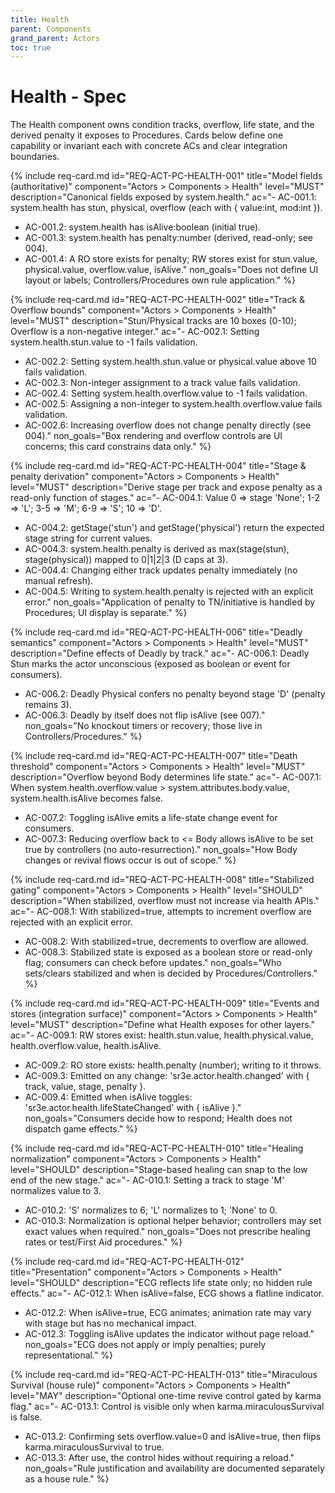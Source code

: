```yaml
---
title: Health
parent: Components
grand_parent: Actors
toc: true
---
```


# Health - Spec

The Health component owns condition tracks, overflow, life state, and the derived penalty it exposes to Procedures. Cards below define one capability or invariant each with concrete ACs and clear integration boundaries.

{% include req-card.md
   id="REQ-ACT-PC-HEALTH-001"
   title="Model fields (authoritative)"
   component="Actors > Components > Health"
   level="MUST"
   description="Canonical fields exposed by system.health."
   ac="- AC-001.1: system.health has stun, physical, overflow (each with { value:int, mod:int }).
- AC-001.2: system.health has isAlive:boolean (initial true).
- AC-001.3: system.health has penalty:number (derived, read-only; see 004).
- AC-001.4: A RO store exists for penalty; RW stores exist for stun.value, physical.value, overflow.value, isAlive."
   non_goals="Does not define UI layout or labels; Controllers/Procedures own rule application."
%}

{% include req-card.md
   id="REQ-ACT-PC-HEALTH-002"
   title="Track & Overflow bounds"
   component="Actors > Components > Health"
   level="MUST"
   description="Stun/Physical tracks are 10 boxes (0-10); Overflow is a non-negative integer."
   ac="- AC-002.1: Setting system.health.stun.value to -1 fails validation.
- AC-002.2: Setting system.health.stun.value or physical.value above 10 fails validation.
- AC-002.3: Non-integer assignment to a track value fails validation.
- AC-002.4: Setting system.health.overflow.value to -1 fails validation.
- AC-002.5: Assigning a non-integer to system.health.overflow.value fails validation.
- AC-002.6: Increasing overflow does not change penalty directly (see 004)."
   non_goals="Box rendering and overflow controls are UI concerns; this card constrains data only."
%}



{% include req-card.md
   id="REQ-ACT-PC-HEALTH-004"
   title="Stage & penalty derivation"
   component="Actors > Components > Health"
   level="MUST"
   description="Derive stage per track and expose penalty as a read-only function of stages."
   ac="- AC-004.1: Value 0 => stage 'None'; 1-2 => 'L'; 3-5 => 'M'; 6-9 => 'S'; 10 => 'D'.
- AC-004.2: getStage('stun') and getStage('physical') return the expected stage string for current values.
- AC-004.3: system.health.penalty is derived as max(stage(stun), stage(physical)) mapped to 0|1|2|3 (D caps at 3).
- AC-004.4: Changing either track updates penalty immediately (no manual refresh).
- AC-004.5: Writing to system.health.penalty is rejected with an explicit error."
   non_goals="Application of penalty to TN/initiative is handled by Procedures; UI display is separate."
%}



{% include req-card.md
   id="REQ-ACT-PC-HEALTH-006"
   title="Deadly semantics"
   component="Actors > Components > Health"
   level="MUST"
   description="Define effects of Deadly by track."
   ac="- AC-006.1: Deadly Stun marks the actor unconscious (exposed as boolean or event for consumers).
- AC-006.2: Deadly Physical confers no penalty beyond stage 'D' (penalty remains 3).
- AC-006.3: Deadly by itself does not flip isAlive (see 007)."
   non_goals="No knockout timers or recovery; those live in Controllers/Procedures."
%}

{% include req-card.md
   id="REQ-ACT-PC-HEALTH-007"
   title="Death threshold"
   component="Actors > Components > Health"
   level="MUST"
   description="Overflow beyond Body determines life state."
   ac="- AC-007.1: When system.health.overflow.value > system.attributes.body.value, system.health.isAlive becomes false.
- AC-007.2: Toggling isAlive emits a life-state change event for consumers.
- AC-007.3: Reducing overflow back to <= Body allows isAlive to be set true by controllers (no auto-resurrection)."
   non_goals="How Body changes or revival flows occur is out of scope."
%}

{% include req-card.md
   id="REQ-ACT-PC-HEALTH-008"
   title="Stabilized gating"
   component="Actors > Components > Health"
   level="SHOULD"
   description="When stabilized, overflow must not increase via health APIs."
   ac="- AC-008.1: With stabilized=true, attempts to increment overflow are rejected with an explicit error.
- AC-008.2: With stabilized=true, decrements to overflow are allowed.
- AC-008.3: Stabilized state is exposed as a boolean store or read-only flag; consumers can check before updates."
   non_goals="Who sets/clears stabilized and when is decided by Procedures/Controllers."
%}

{% include req-card.md
   id="REQ-ACT-PC-HEALTH-009"
   title="Events and stores (integration surface)"
   component="Actors > Components > Health"
   level="MUST"
   description="Define what Health exposes for other layers."
   ac="- AC-009.1: RW stores exist: health.stun.value, health.physical.value, health.overflow.value, health.isAlive.
- AC-009.2: RO store exists: health.penalty (number); writing to it throws.
- AC-009.3: Emitted on any change: 'sr3e.actor.health.changed' with { track, value, stage, penalty }.
- AC-009.4: Emitted when isAlive toggles: 'sr3e.actor.health.lifeStateChanged' with { isAlive }."
   non_goals="Consumers decide how to respond; Health does not dispatch game effects."
%}

{% include req-card.md
   id="REQ-ACT-PC-HEALTH-010"
   title="Healing normalization"
   component="Actors > Components > Health"
   level="SHOULD"
   description="Stage-based healing can snap to the low end of the new stage."
   ac="- AC-010.1: Setting a track to stage 'M' normalizes value to 3.
- AC-010.2: 'S' normalizes to 6; 'L' normalizes to 1; 'None' to 0.
- AC-010.3: Normalization is optional helper behavior; controllers may set exact values when required."
   non_goals="Does not prescribe healing rates or test/First Aid procedures."
%}

{% include req-card.md
   id="REQ-ACT-PC-HEALTH-012"
   title="Presentation"
   component="Actors > Components > Health"
   level="SHOULD"
   description="ECG reflects life state only; no hidden rule effects."
   ac="- AC-012.1: When isAlive=false, ECG shows a flatline indicator.
- AC-012.2: When isAlive=true, ECG animates; animation rate may vary with stage but has no mechanical impact.
- AC-012.3: Toggling isAlive updates the indicator without page reload."
   non_goals="ECG does not apply or imply penalties; purely representational."
%}

{% include req-card.md
   id="REQ-ACT-PC-HEALTH-013"
   title="Miraculous Survival (house rule)"
   component="Actors > Components > Health"
   level="MAY"
   description="Optional one-time revive control gated by karma flag."
   ac="- AC-013.1: Control is visible only when karma.miraculousSurvival is false.
- AC-013.2: Confirming sets overflow.value=0 and isAlive=true, then flips karma.miraculousSurvival to true.
- AC-013.3: After use, the control hides without requiring a reload."
   non_goals="Rule justification and availability are documented separately as a house rule."
%}
